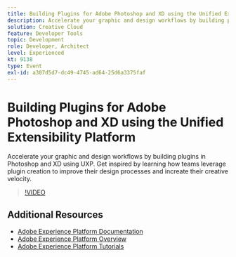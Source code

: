 ```yaml
---
title: Building Plugins for Adobe Photoshop and XD using the Unified Extensibility Platform
description: Accelerate your graphic and design workflows by building plugins in Photoshop and XD using UXP. Get inspired by learning how teams leverage plugin creation to improve their design processes and increate their creative velocity.
solution: Creative Cloud
feature: Developer Tools
topic: Development
role: Developer, Architect
level: Experienced
kt: 9138
type: Event
exl-id: a307d5d7-dc49-4745-ad64-25d6a3375faf
---
```

# Building Plugins for Adobe Photoshop and XD using the Unified Extensibility Platform

Accelerate your graphic and design workflows by building plugins in Photoshop and XD using UXP. Get inspired by learning how teams leverage plugin creation to improve their design processes and increate their creative velocity.

>[!VIDEO](https://video.tv.adobe.com/v/337593/?quality=12&learn=on&hidetitle=true)

## Additional Resources

- [Adobe Experience Platform Documentation](https://experienceleague.adobe.com/docs/experience-platform.html)
- [Adobe Experience Platform Overview](https://experienceleague.adobe.com/docs/experience-platform/landing/home.html)
- [Adobe Experience Platform Tutorials](https://experienceleague.adobe.com/docs/platform-learn/tutorials/overview.html?lang=en)
